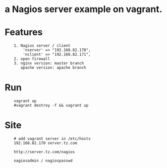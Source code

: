 a Nagios server example on vagrant.
==========================================================================

# Features
```
	1. Nagios server / client
	    'nserver' => "192.168.82.170",
	    'nclient' => "192.168.82.171",
	2. open firewall
	3. nginx version: master branch
	   apache version: apache branch
```

# Run
```
	vagrant up
	#vagrant destroy -f && vagrant up
```

# Site
```
	# add vagrant server in /etc/hosts 
	192.168.82.170 server.tz.com
	
 	http://server.tz.com/nagios
 	
 	nagiosadmin / nagiospasswd
```


